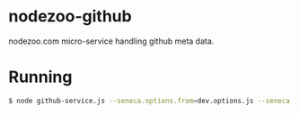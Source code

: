 nodezoo-github
==============

nodezoo.com micro-service handling github meta data.


# Running

```sh
$ node github-service.js --seneca.options.from=dev.options.js --seneca.options.github.token=GITHUB-PERSONAL-ACCESS-TOKEN --seneca.log.all
```

